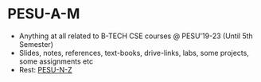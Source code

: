 # PESU-A-M
- Anything at all related to B-TECH CSE courses @ PESU'19-23 (Until 5th Semester)
- Slides, notes, references, text-books, drive-links, labs, some projects, some assignments etc
- Rest: [PESU-N-Z](https://github.com/sumukhbhat2701/PESU-N-Z)
